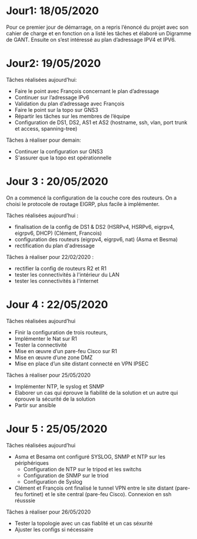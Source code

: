 # Jour1: 18/05/2020
Pour ce premier jour de démarrage, on a repris l’énoncé du projet avec son cahier de charge et en fonction on a listé les tâches et élaboré un Digramme de GANT. 
Ensuite on s’est intéressé au plan d’adressage IPV4 et IPV6.

# Jour2: 19/05/2020

Tâches réalisées aujourd’hui:
-	Faire le point avec François concernant le plan d’adressage 
-	Continuer sur l’adressage IPv6
-	Validation du plan d’adressage avec François
-	Faire le point sur la topo sur GNS3
-	Répartir les tâches sur les membres de l’équipe
-	Configuration de DS1, DS2, AS1 et AS2 (hostname, ssh, vlan, port trunk et access, spanning-tree)

Tâches à réaliser pour demain:
- Continuer la configuration sur GNS3
- S'assurer que la topo est opérationnelle 

# Jour 3 : 20/05/2020
On a commencé la configuration de la couche core des routeurs.
On a choisi le protocole de routage EIGRP, plus facile à implémenter.

Tâches réalisées aujourd’hui :
- finalisation de la config de DS1 & DS2 (HSRPv4, HSRPv6, eigrpv4, eigrpv6, DHCP) (Clément, Francois)
- configuration des routeurs (eigrpv4, eigrpv6, nat) (Asma et Besma)
- rectification du plan d'adressage

Tâches à réaliser pour 22/02/2020 :
- rectifier la config de routeurs R2 et R1
- tester les connectivités à l'intérieur du LAN
- tester les connectivités à l'internet

# Jour 4 : 22/05/2020
Tâches réalisées aujourd’hui
-	Finir la configuration de trois routeurs,
-	Implémenter le Nat sur R1
-	Tester la connectivité
-	Mise en œuvre d’un pare-feu Cisco sur R1
-	Mise en œuvre d’une zone DMZ 
-	Mise en place d’un site distant connecté en VPN IPSEC

Tâches à réaliser pour 25/05/2020
-	Implémenter NTP, le syslog et SNMP
-	Elaborer un cas qui éprouve la fiabilité de la solution et un autre qui éprouve la sécurité de la solution
-	Partir sur ansible


# Jour 5 : 25/05/2020
Tâches réalisées aujourd’hui

- Asma et Besama ont configuré SYSLOG, SNMP et NTP sur les périphériques
	-	Configuration de NTP sur le tripod et les switchs
	-	Configuration de SNMP sur le triod
	-	Configuration de Syslog
- Clément et François ont finalisé le tunnel VPN entre le site distant (pare-feu fortinet) et le site central (pare-feu Cisco). Connexion en ssh réusssie

Tâches à réaliser pour 26/05/2020

- Tester la topologie avec un cas fiablité et un cas séxurité
- Ajuster les configs si nécessaire
